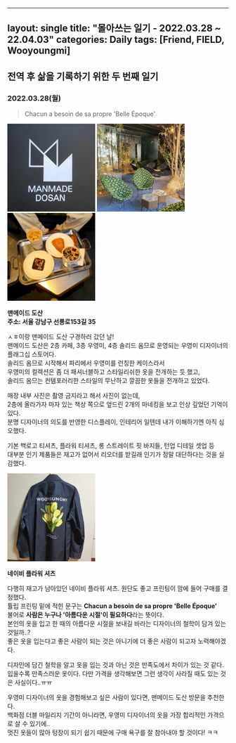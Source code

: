 
---
layout: single
title: "몰아쓰는 일기 - 2022.03.28 ~ 22.04.03"
categories: Daily
tags: [Friend, FIELD, Wooyoungmi]
---

## 전역 후 삶을 기록하기 위한 두 번째 일기

### 2022.03.28(월)

> Chacun a besoin de sa propre 'Belle Époque'

<img src="/images/2022-05-18-daily-3/image1.jpeg" width="200" />
<img src="/images/2022-05-18-daily-3/image2.jpeg" width="200" />
<img src="/images/2022-05-18-daily-3/image3.jpeg" width="200" /><br/>

**맨메이드 도산**<br/>
**주소: 서울 강남구 선릉로153길 35**<br/>

ㅅㅎ이랑 맨메이드 도산 구경하러 갔던 날!<br/>
맨메이드 도산은 2층 카페, 3층 우영미, 4층 솔리드 옴므로 운영되는 우영미 디자이너의 플래그십 스토어다.<br/>
솔리드 옴므로 시작해서 파리에서 우영미를 런칭한 케이스라서<br/>
우영미의 컬렉션은 좀 더 패셔너블하고 스타일리쉬한 옷을 전개하는 듯 했고,<br/>
솔리드 옴므는 컨템포러리한 스타일의 무난하고 깔끔한 옷들을 전개하고 있었다.<br/>

매장 내부 사진은 촬영 금지라고 해서 사진이 없는데,<br/>
2층에 올라가자 마자 있는 책상 쪽으로 엎드린 2개의 마네킹을 보고 인상 깊었던 기억이 있다.<br/>
분명 디자이너의 의도를 반영한 디스플레이, 인테리어 일텐데 내가 이해하기엔 아직 심오했다.<br/>

기본 백로고 티셔츠, 플라워 티셔츠, 롱 스트레이트 핏 바지들, 턴업 디테일 셋업 등<br/>
대부분 인기 제품들은 재고가 없어서 리오더를 받길래 인기가 정말 대단하다는 것을 실감했다.<br/>

<img src="/images/2022-05-18-daily-3/image4.jpeg" width="200" /><br/>

**네이비 플라워 셔츠**

다행히 재고가 남아있던 네이비 플라워 셔츠. 원단도 좋고 프린팅이 맘에 들어 구매를 결정했다.<br/>
튤립 프린팅 밑에 적힌 문구는 **Chacun a besoin de sa propre 'Belle Époque'**<br/>
불어로 **사람은 누구나 '아름다운 시절'이 필요하다**라는 뜻이다.<br/>
본인의 옷을 입고 한 때의 아름다운 시절을 보내길 바라는 디자이너의 철학이 담겨 있는 것일까..?<br/>
좋은 옷을 입는다고 좋은 사람이 되는 것은 아니기에 더 좋은 사람이 되고자 노력해야겠다.

디자인에 담긴 철학을 알고 옷을 입는 것과 아닌 것은 만족도에서 차이가 있는 것 같다.<br/>
입을수록 만족스러운 옷이다. 다만 가격을 생각해보면 그런 생각이 사라질 때도 있는 것은 사실이다..ㅠㅠ<br/>

우영미 디자이너의 옷을 경험해보고 싶은 사람이 있다면, 맨메이드 도산 방문을 추천한다.<br/>
백화점 더블 마일리지 기간이 아니라면, 우영미 디자이너의 옷을 가장 합리적인 가격으로 살 수 있기에..<br/>
멋진 옷들이 많아 텅장이 되기 쉽기 때문에 구매 욕구를 잘 참아내야 할 것이다! ㅋㅋ<br/>